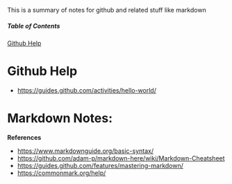 This is a summary of notes for github and related stuff like markdown

##### Table of Contents  
[Github Help](#headers)  








































# Github Help
- https://guides.github.com/activities/hello-world/

# Markdown Notes:

__References__
- https://www.markdownguide.org/basic-syntax/
- https://github.com/adam-p/markdown-here/wiki/Markdown-Cheatsheet
- https://guides.github.com/features/mastering-markdown/
- https://commonmark.org/help/


